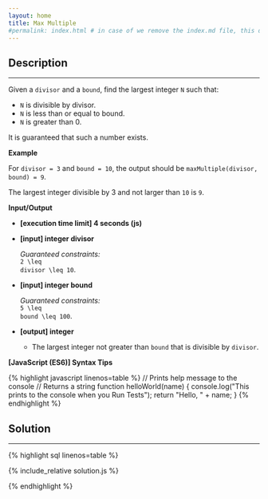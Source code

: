 ```yaml
---
layout: home
title: Max Multiple
#permalink: index.html # in case of we remove the index.md file, this doc will be the index page
---
```


<div class="row">
<div class="columnStmt" markdown="1">

## Description
------

Given a <code>divisor</code> and a <code>bound</code>, find the largest integer <code>N</code> such that:

* <code>N</code> is divisible by divisor.
* <code>N</code> is less than or equal to bound.
* <code>N</code> is greater than 0.

It is guaranteed that such a number exists.

**Example**

For <code>divisor = 3</code> and <code>bound = 10</code>, the output should be
<code>maxMultiple(divisor, bound) = 9</code>.

The largest integer divisible by 3 and not larger than <code>10</code> is <code>9</code>.

**Input/Output**

* **[execution time limit] 4 seconds (js)**

* **[input] integer divisor**

    _Guaranteed constraints:_<br>
    <code type='math/tex'>2 \leq divisor \leq 10</code>.

* **[input] integer bound**

    _Guaranteed constraints:_<br>
    <code type='math/tex'>5 \leq bound \leq 100</code>.

* **[output] integer**

    * The largest integer not greater than <code>bound</code> that is divisible by <code>divisor</code>.

**[JavaScript (ES6)] Syntax Tips**

{% highlight javascript linenos=table %}
// Prints help message to the console
// Returns a string
function helloWorld(name) {
    console.log("This prints to the console when you Run Tests");
    return "Hello, " + name;
}
{% endhighlight %}

</div>
<div class="columnSol" markdown="1">

## Solution
------

{% highlight sql linenos=table %}

{% include_relative solution.js %}

{% endhighlight %}

</div>
</div>
